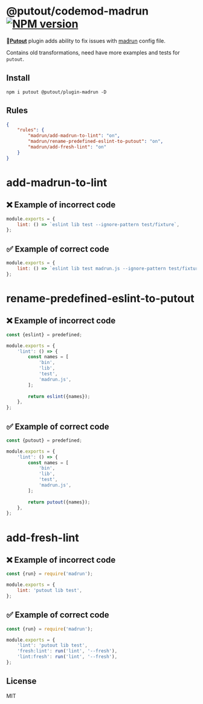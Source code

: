 # @putout/codemod-madrun [![NPM version][NPMIMGURL]][NPMURL]

[NPMIMGURL]: https://img.shields.io/npm/v/@putout/plugin-madrun.svg?style=flat&longCache=true
[NPMURL]: https://npmjs.org/package/@putout/plugin-madrun"npm"

🐊[**Putout**](https://github.com/coderaiser/putout) plugin adds ability to fix issues with [madrun](https://github.com/coderaiser/madrun) config file.

Contains old transformations, need have more examples and tests for `putout`.

## Install

```
npm i putout @putout/plugin-madrun -D
```

## Rules

```json
{
    "rules": {
        "madrun/add-madrun-to-lint": "on",
        "madrun/rename-predefined-eslint-to-putout": "on",
        "madrun/add-fresh-lint": "on"
    }
}
```

# add-madrun-to-lint

## ❌ Example of incorrect code

```js
module.exports = {
    lint: () => `eslint lib test --ignore-pattern test/fixture`,
};
```

## ✅ Example of correct code

```js
module.exports = {
    lint: () => `eslint lib test madrun.js --ignore-pattern test/fixture`,
};
```

# rename-predefined-eslint-to-putout

## ❌ Example of incorrect code

```js
const {eslint} = predefined;

module.exports = {
    'lint': () => {
        const names = [
            'bin',
            'lib',
            'test',
            'madrun.js',
        ];
        
        return eslint({names});
    },
};
```

## ✅ Example of correct code

```js
const {putout} = predefined;

module.exports = {
    'lint': () => {
        const names = [
            'bin',
            'lib',
            'test',
            'madrun.js',
        ];
        
        return putout({names});
    },
};
```

# add-fresh-lint

## ❌ Example of incorrect code

```js
const {run} = require('madrun');

module.exports = {
    lint: 'putout lib test',
};
```

## ✅ Example of correct code

```js
const {run} = require('madrun');

module.exports = {
    'lint': 'putout lib test',
    'fresh:lint': run('lint', '--fresh'),
    'lint:fresh': run('lint', '--fresh'),
};
```

## License

MIT
